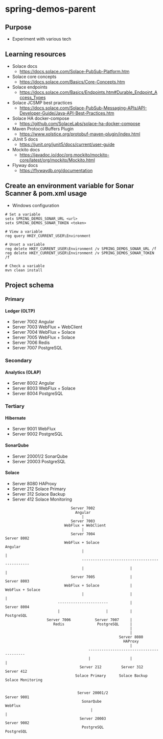 # spring-demos-parent

## Purpose

- Experiment with various tech

## Learning resources

- Solace docs
  - https://docs.solace.com/Solace-PubSub-Platform.htm
- Solace core concepts
  - https://docs.solace.com/Basics/Core-Concepts.htm
- Solace endpoints
  - https://docs.solace.com/Basics/Endpoints.htm#Durable_Endpoint_Access_Types
- Solace JCSMP best practices
  - https://docs.solace.com/Solace-PubSub-Messaging-APIs/API-Developer-Guide/Java-API-Best-Practices.htm
- Solace HA docker-compose
  - https://github.com/SolaceLabs/solace-ha-docker-compose
- Maven Protocol Buffers Plugin
  - https://www.xolstice.org/protobuf-maven-plugin/index.html
- JUnit 5 docs
  - https://junit.org/junit5/docs/current/user-guide
- Mockito docs
  - https://javadoc.io/doc/org.mockito/mockito-core/latest/org/mockito/Mockito.html
- Flyway docs
  - https://flywaydb.org/documentation

## Create an environment variable for Sonar Scanner & pom.xml usage 
 
- Windows configuration

```
# Set a variable
setx SPRING_DEMOS_SONAR_URL <url>
setx SPRING_DEMOS_SONAR_TOKEN <token>

# View a variable
reg query HKEY_CURRENT_USER\Environment

# Unset a variable
reg delete HKEY_CURRENT_USER\Environment /v SPRING_DEMOS_SONAR_URL /f
reg delete HKEY_CURRENT_USER\Environment /v SPRING_DEMOS_SONAR_TOKEN /f

# Check a variable
mvn clean install
```

## Project schema

### Primary

#### Ledger (OLTP)

- Server 7002 Angular
- Server 7003 WebFlux + WebClient
- Server 7004 WebFlux + Solace
- Server 7005 WebFlux + Solace
- Server 7006 Redis
- Server 7007 PostgreSQL 

### Secondary

#### Analytics (OLAP)

- Server 8002 Angular
- Server 8003 WebFlux + Solace
- Server 8004 PostgreSQL

### Tertiary 

#### Hibernate

- Server 9001 WebFlux
- Server 9002 PostgreSQL

#### SonarQube

- Server 20001/2 SonarQube
- Server 20003 PostgreSQL

#### Solace

- Server 8080 HAProxy
- Server 212 Solace Primary
- Server 312 Solace Backup
- Server 412 Solace Monitoring

```
                              Server 7002 
                                Angular
                                   |
                              Server 7003 
                           WebFlux + WebClient
                                   |
                              Server 7004                                  Server 8002 
                           WebFlux + Solace                                  Angular
                                   |                                            |
                                   ----------------------------------------------
                                   |                     |                      |
                              Server 7005                |                 Server 8003
                           WebFlux + Solace              |              WebFlux + Solace 
                                   |                     |                      |
                        -----------------------          |                 Server 8004
                        |                     |          |                  PostgreSQL
                   Server 7006           Server 7007     |                 
                      Redis               PostgreSQL     |
                                                         |
                                                         |
                                                    Server 8080
                                                      HAProxy
                                                         |
                                      -----------------------------------------
                                      |                  |                    |
                                  Server 212         Server 312           Server 412
                                Solace Primary      Solace Backup      Solace Monitoring


                                 Server 20001/2                         Server 9001
                                   SonarQube                              WebFlux  
                                       |                                     |     
                                  Server 20003                          Server 9002
                                   PostgreSQL                            PostgreSQL
```



